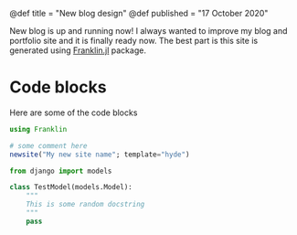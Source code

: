 @def title = "New blog design"
@def published = "17 October 2020"

New blog is up and running now! I always wanted to improve my blog and
portfolio site and it is finally ready now. The best part is this site is
generated using [Franklin.jl](https://github.com/tlienart/Franklin.jl) package.

# Code blocks

Here are some of the code blocks

```julia
using Franklin

# some comment here
newsite("My new site name"; template="hyde")
```

```py
from django import models

class TestModel(models.Model):
    """
    This is some random docstring
    """
    pass
```
